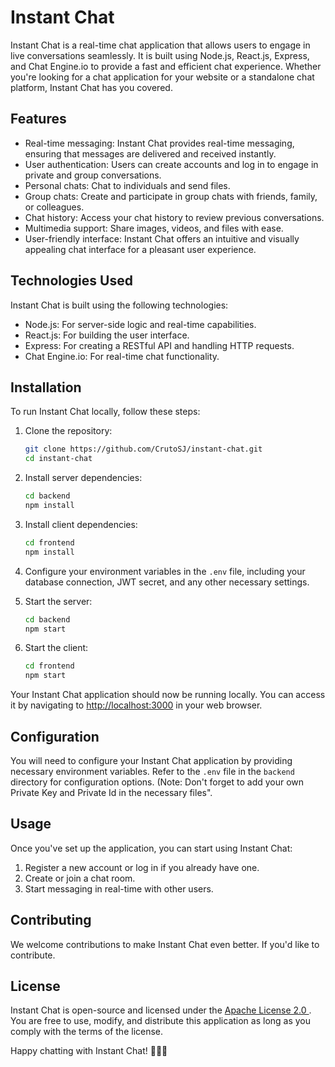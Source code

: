 # Instant Chat

Instant Chat is a real-time chat application that allows users to engage in live conversations seamlessly. It is built using Node.js, React.js, Express, and Chat Engine.io to provide a fast and efficient chat experience. Whether you're looking for a chat application for your website or a standalone chat platform, Instant Chat has you covered.

## Features

- Real-time messaging: Instant Chat provides real-time messaging, ensuring that messages are delivered and received instantly.
- User authentication: Users can create accounts and log in to engage in private and group conversations.
- Personal chats: Chat to individuals and send files.
- Group chats: Create and participate in group chats with friends, family, or colleagues.
- Chat history: Access your chat history to review previous conversations.
- Multimedia support: Share images, videos, and files with ease.
- User-friendly interface: Instant Chat offers an intuitive and visually appealing chat interface for a pleasant user experience.

## Technologies Used

Instant Chat is built using the following technologies:

- Node.js: For server-side logic and real-time capabilities.
- React.js: For building the user interface.
- Express: For creating a RESTful API and handling HTTP requests.
- Chat Engine.io: For real-time chat functionality.

## Installation

To run Instant Chat locally, follow these steps:

1. Clone the repository:

   ```bash
   git clone https://github.com/CrutoSJ/instant-chat.git
   cd instant-chat
   ```

2. Install server dependencies:

   ```bash
   cd backend
   npm install
   ```

3. Install client dependencies:

   ```bash
   cd frontend
   npm install
   ```

4. Configure your environment variables in the `.env` file, including your database connection, JWT secret, and any other necessary settings.

5. Start the server:

   ```bash
   cd backend
   npm start
   ```

6. Start the client:

   ```bash
   cd frontend
   npm start
   ```

Your Instant Chat application should now be running locally. You can access it by navigating to [http://localhost:3000](http://localhost:3000) in your web browser.

## Configuration

You will need to configure your Instant Chat application by providing necessary environment variables. Refer to the `.env` file in the `backend` directory for configuration options. (Note: Don't forget to add your own Private Key and Private Id in the necessary files".

## Usage

Once you've set up the application, you can start using Instant Chat:

1. Register a new account or log in if you already have one.
2. Create or join a chat room.
3. Start messaging in real-time with other users.

## Contributing

We welcome contributions to make Instant Chat even better. If you'd like to contribute.

## License

Instant Chat is open-source and licensed under the [Apache License 2.0 ](LICENSE). You are free to use, modify, and distribute this application as long as you comply with the terms of the license.

Happy chatting with Instant Chat! 🚀📱💬
